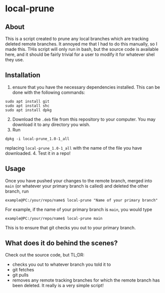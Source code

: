 # local-prune
## About
This is a script created to prune any local branches which are tracking deleted remote branches. It annoyed me that I had to do this manually, so I made this. THis script will only run in bash, but the source code is available here, and it should be fairly trivial for a user to modify it for whatever shel they use.
## Installation
1. ensure that you have the necessary dependencies installed. This can be done with the following commands:
```
sudo apt install git
sudo apt install shc
sudo apt install dpkg
```
2. Download the `.deb` file from this repository to your computer. You may download it to any directory you wish.
3. Run
```
dpkg -i local-prune_1.0-1_all
```
replacing `local-prune_1.0-1_all` with the name of the file you have downloaded.
4. Test it in a repo!
## Usage
Once you have pushed your changes to the remote branch, merged into `main` (or whatever your primary branch is called) and deleted the other branch, run
```
example@PC:/your/repo/name$ local-prune "Name of your primary branch"
```
For example, if the name of your primary branch is `main`, you would type
```
example@PC:/your/repo/name$ local-prune main
```
This is to ensure that git checks you out to your primary branch.
## What does it do behind the scenes?
Check out the source code, but TL;DR:
- checks you out to whatever branch you told it to
- git fetches
- git pulls
- removes any remote tracking branches for which the remote branch has been deleted.
It really is a very simple script!
